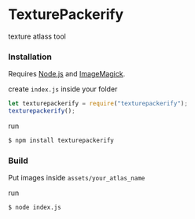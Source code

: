 # TexturePackerify
texture atlass tool

### Installation

Requires [Node.js](https://nodejs.org/) and [ImageMagick](https://www.imagemagick.org/).

create `index.js` inside your folder

```javascript
let texturepackerify = require("texturepackerify");
texturepackerify();
```
run
```sh
$ npm install texturepackerify
```

### Build
Put images inside `assets/your_atlas_name`

run
```sh
$ node index.js
```